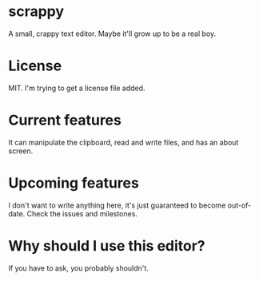 # scrappy
A small, crappy text editor. Maybe it'll grow up to be a real boy.

# License
MIT. I'm trying to get a license file added.

# Current features
It can manipulate the clipboard, read and write files, and has an about screen.

# Upcoming features
I don't want to write anything here, it's just guaranteed to become out-of-date. Check the issues and milestones.

# Why should I use this editor?
If you have to ask, you probably shouldn't.
